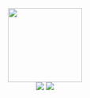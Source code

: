 <div id="header" align="center">
  <img src="https://media.giphy.com/media/f6hnhHkks8bk4jwjh3/giphy.gif" width="150px">
  <div id="badges" align="center">
    <a href="https://www.google.com/" target="_blank"><img src="https://img.shields.io/badge/LinkedIn-blue?logo=linkedin&logoColor=white&style=for-the-badge&color=0072b1"></a>
    <a href="https://www.google.com/" target="_blank"><img src="https://img.shields.io/badge/Instagram-red?logo=instagram&logoColor=white&style=for-the-badge&color=E1306C"></a>
    
    
  </div>
</div>
